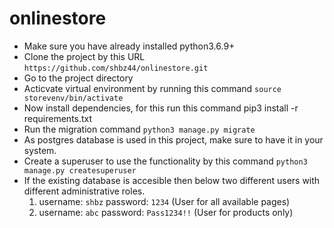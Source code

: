 # onlinestore

- Make sure you have already installed python3.6.9+
- Clone the project by this URL `https://github.com/shbz44/onlinestore.git`
- Go to the project directory
- Acticvate virtual environment by running this command `source storevenv/bin/activate`
- Now install dependencies, for this run this command pip3 install -r requirements.txt
- Run the migration command `python3 manage.py migrate`
- As postgres database is used in this project, make sure to have it in your system.
- Create a superuser to use the functionality by this command `python3 manage.py createsuperuser`
- If the existing database is accesible then below two different users with different administrative roles.
    1. username: `shbz`   password: `1234`  (User for all available pages)
    2. username: `abc`   password: `Pass1234!!` (User for products only)

